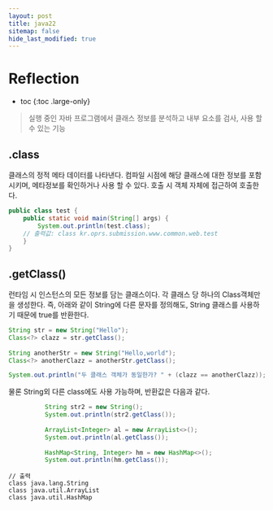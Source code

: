```yaml
---
layout: post
title: java22
sitemap: false
hide_last_modified: true
---
```

# Reflection

* toc
{:toc .large-only}

> 실행 중인 자바 프로그램에서 클래스 정보를 분석하고 내부 요소를 검사, 사용 할 수 있는 기능

## .class

클래스의 정적 메타 데이터를 나타낸다.
컴파일 시점에 해당 클래스에 대한 정보를 포함시키며, 메타정보를 확인하거나 사용 할 수 있다.
호출 시 객체 자체에 접근하여 호출한다.

```java
public class test {
    public static void main(String[] args) {
        System.out.println(test.class);
	// 출력값: class kr.oprs.submission.www.common.web.test
    }
}
```

## .getClass()

런타임 시 인스턴스의 모든 정보를 담는 클래스이다.
각 클래스 당 하나의 Class객체만을 생성한다.
즉, 아래와 같이 String에 다른 문자를 정의해도, String 클래스를 사용하기 때문에 true를 반환한다.

```java
String str = new String("Hello");
Class<?> clazz = str.getClass();
        
String anotherStr = new String("Hello,world");
Class<?> anotherClazz = anotherStr.getClass();

System.out.println("두 클래스 객체가 동일한가? " + (clazz == anotherClazz)); // true
```

물론 String외 다른 class에도 사용 가능하며, 반환값은 다음과 같다.

```java
          String str2 = new String();
          System.out.println(str2.getClass());
        
          ArrayList<Integer> al = new ArrayList<>();
          System.out.println(al.getClass());
        
          HashMap<String, Integer> hm = new HashMap<>();
          System.out.println(hm.getClass());
```

```
// 출력
class java.lang.String
class java.util.ArrayList
class java.util.HashMap
```
